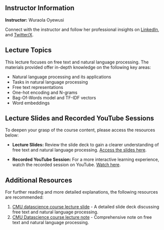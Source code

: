 ## Instructor Information

**Instructor:** Wuraola Oyewusi

Connect with the instructor and follow her professional insights on [LinkedIn](https://www.linkedin.com/in/wuraolaoyewusi/), and [Twitter/X](https://twitter.com/wuraoyewusi).

## Lecture Topics
This lecture focuses on free text and natural language processing. The materials provided offer in-depth knowledge on the following key areas:

- Natural language processing and its applications
- Tasks in natural language processing
- Free text representations
- One-hot encoding and N-grams
- Bag-Of-Words model and TF-IDF vectors
- Word embeddings


## Lecture Slides and Recorded YouTube Sessions

To deepen your grasp of the course content, please access the resources below:

- **Lecture Slides:** Review the slide deck to gain a clearer understanding of free text and natural language processing. [Access the slides here]((https://docs.google.com/presentation/d/e/2PACX-1vTH-AFrXZR8sWxVKH4aauTZIN7YTXFNKktsRSA4agAoUGhl_-EsaYqITrrQXqc3sg/pub?start=false&loop=false&delayms=3000)).

- **Recorded YouTube Session:** For a more interactive learning experience, watch the recorded session on YouTube. [Watch here](https://www.youtube.com/live/FL0RhtpxB10).


## Additional Resources
For further reading and more detailed explanations, the following resources are recommended:
1. [CMU datascience course lecture slide](https://www.datasciencecourse.org/slides/15388_S22_Lecture_9_free_text.pdf) - A detailed slide deck discussing free text and natural language processing.
2. [CMU Datascience course lecture note](http://www.datasciencecourse.org/notes/free_text) - Comprehensive note on free text and natural language processing.